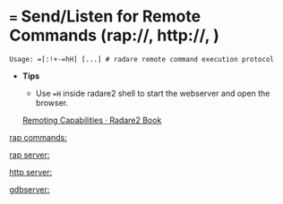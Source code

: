 <!-- TITLE: = -->

#  **`=`** Send/Listen for Remote Commands (rap://, http://, <fd>)


```text
Usage: =[:!+-=hH] [...] # radare remote command execution protocol
```


- **Tips**
  - Use `=H` inside radare2 shell to start the webserver and open the browser.

  [Remoting Capabilities · Radare2 Book](https://radare.gitbooks.io/radare2book/content/debugger/remoting_capabilities.html)

[rap commands:](servers/rap-commands)

[rap server:](servers/rap-server)

[http server:](servers/http-server)

[gdbserver:](servers/gdbserver)